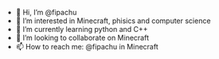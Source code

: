 - 👋 Hi, I’m @fipachu
- 👀 I’m interested in Minecraft, phisics and computer science
- 🌱 I’m currently learning python and C++
- 💞️ I’m looking to collaborate on Minecraft
- 📫 How to reach me: @fipachu in Minecraft

<!---
fipachu/fipachu is a ✨ special ✨ repository because its `README.md` (this file) appears on your GitHub profile.
You can click the Preview link to take a look at your changes.
--->
